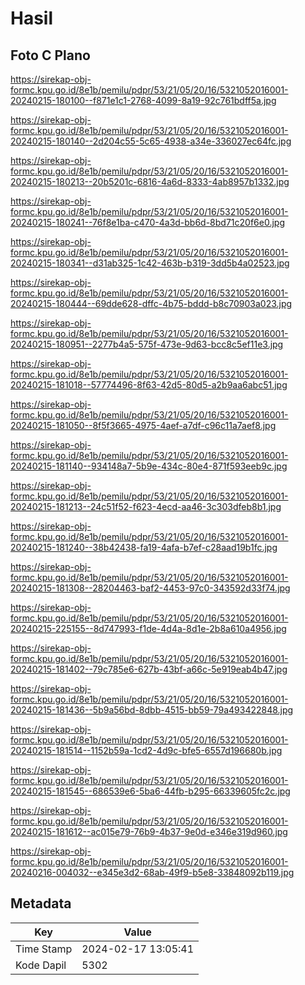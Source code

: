 # Hasil

## Foto C Plano

https://sirekap-obj-formc.kpu.go.id/8e1b/pemilu/pdpr/53/21/05/20/16/5321052016001-20240215-180100--f871e1c1-2768-4099-8a19-92c761bdff5a.jpg

https://sirekap-obj-formc.kpu.go.id/8e1b/pemilu/pdpr/53/21/05/20/16/5321052016001-20240215-180140--2d204c55-5c65-4938-a34e-336027ec64fc.jpg

https://sirekap-obj-formc.kpu.go.id/8e1b/pemilu/pdpr/53/21/05/20/16/5321052016001-20240215-180213--20b5201c-6816-4a6d-8333-4ab8957b1332.jpg

https://sirekap-obj-formc.kpu.go.id/8e1b/pemilu/pdpr/53/21/05/20/16/5321052016001-20240215-180241--76f8e1ba-c470-4a3d-bb6d-8bd71c20f6e0.jpg

https://sirekap-obj-formc.kpu.go.id/8e1b/pemilu/pdpr/53/21/05/20/16/5321052016001-20240215-180341--d31ab325-1c42-463b-b319-3dd5b4a02523.jpg

https://sirekap-obj-formc.kpu.go.id/8e1b/pemilu/pdpr/53/21/05/20/16/5321052016001-20240215-180444--69dde628-dffc-4b75-bddd-b8c70903a023.jpg

https://sirekap-obj-formc.kpu.go.id/8e1b/pemilu/pdpr/53/21/05/20/16/5321052016001-20240215-180951--2277b4a5-575f-473e-9d63-bcc8c5ef11e3.jpg

https://sirekap-obj-formc.kpu.go.id/8e1b/pemilu/pdpr/53/21/05/20/16/5321052016001-20240215-181018--57774496-8f63-42d5-80d5-a2b9aa6abc51.jpg

https://sirekap-obj-formc.kpu.go.id/8e1b/pemilu/pdpr/53/21/05/20/16/5321052016001-20240215-181050--8f5f3665-4975-4aef-a7df-c96c11a7aef8.jpg

https://sirekap-obj-formc.kpu.go.id/8e1b/pemilu/pdpr/53/21/05/20/16/5321052016001-20240215-181140--934148a7-5b9e-434c-80e4-871f593eeb9c.jpg

https://sirekap-obj-formc.kpu.go.id/8e1b/pemilu/pdpr/53/21/05/20/16/5321052016001-20240215-181213--24c51f52-f623-4ecd-aa46-3c303dfeb8b1.jpg

https://sirekap-obj-formc.kpu.go.id/8e1b/pemilu/pdpr/53/21/05/20/16/5321052016001-20240215-181240--38b42438-fa19-4afa-b7ef-c28aad19b1fc.jpg

https://sirekap-obj-formc.kpu.go.id/8e1b/pemilu/pdpr/53/21/05/20/16/5321052016001-20240215-181308--28204463-baf2-4453-97c0-343592d33f74.jpg

https://sirekap-obj-formc.kpu.go.id/8e1b/pemilu/pdpr/53/21/05/20/16/5321052016001-20240215-225155--8d747993-f1de-4d4a-8d1e-2b8a610a4956.jpg

https://sirekap-obj-formc.kpu.go.id/8e1b/pemilu/pdpr/53/21/05/20/16/5321052016001-20240215-181402--79c785e6-627b-43bf-a66c-5e919eab4b47.jpg

https://sirekap-obj-formc.kpu.go.id/8e1b/pemilu/pdpr/53/21/05/20/16/5321052016001-20240215-181436--5b9a56bd-8dbb-4515-bb59-79a493422848.jpg

https://sirekap-obj-formc.kpu.go.id/8e1b/pemilu/pdpr/53/21/05/20/16/5321052016001-20240215-181514--1152b59a-1cd2-4d9c-bfe5-6557d196680b.jpg

https://sirekap-obj-formc.kpu.go.id/8e1b/pemilu/pdpr/53/21/05/20/16/5321052016001-20240215-181545--686539e6-5ba6-44fb-b295-66339605fc2c.jpg

https://sirekap-obj-formc.kpu.go.id/8e1b/pemilu/pdpr/53/21/05/20/16/5321052016001-20240215-181612--ac015e79-76b9-4b37-9e0d-e346e319d960.jpg

https://sirekap-obj-formc.kpu.go.id/8e1b/pemilu/pdpr/53/21/05/20/16/5321052016001-20240216-004032--e345e3d2-68ab-49f9-b5e8-33848092b119.jpg


## Metadata

| Key        | Value               |
| ---------- | ------------------- |
| Time Stamp | 2024-02-17 13:05:41 |
| Kode Dapil | 5302                |



